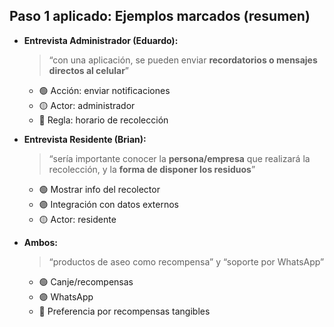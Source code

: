 ## Paso 1 aplicado: Ejemplos marcados (resumen)  

- **Entrevista Administrador (Eduardo):**  
  > “con una aplicación, se pueden enviar **recordatorios o mensajes directos al celular**”  
  - 🟢 Acción: enviar notificaciones  
  - 🟡 Actor: administrador  
  - 🔴 Regla: horario de recolección  

- **Entrevista Residente (Brian):**  
  > “sería importante conocer la **persona/empresa** que realizará la recolección, y la **forma de disponer los residuos**”  
  - 🟢 Mostrar info del recolector  
  - 🟣 Integración con datos externos  
  - 🟡 Actor: residente  

- **Ambos:**  
  > “productos de aseo como recompensa” y “soporte por WhatsApp”  
  - 🟢 Canje/recompensas  
  - 🟣 WhatsApp  
  - 🔵 Preferencia por recompensas tangibles  